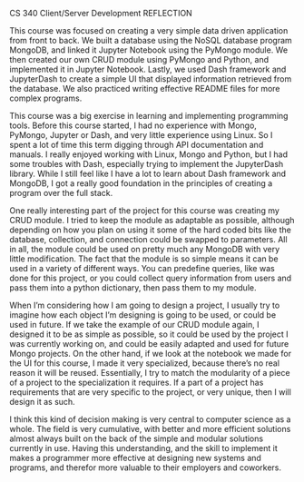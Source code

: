 CS 340 Client/Server Development
REFLECTION

This course was focused on creating a very simple data driven application from front to back. We built a database using the NoSQL database program MongoDB, and linked it Jupyter Notebook using the PyMongo module. We then created our own CRUD module using PyMongo and Python, and implemented it in Jupyter Notebook. Lastly, we used Dash framework and JupyterDash to create a simple UI that displayed information retrieved from the database. We also practiced writing effective README files for more complex programs.

This course was a big exercise in learning and implementing programming tools. Before this course started, I had no experience with Mongo, PyMongo, Jupyter or Dash, and very little experience using Linux. So I spent a lot of time this term digging through API documentation and manuals. I really enjoyed working with Linux, Mongo and Python, but I had some troubles with Dash, especially trying to implement the JupyterDash library. While I still feel like I have a lot to learn about Dash framework and MongoDB, I got a really good foundation in the principles of creating a program over the full stack.

One really interesting part of the project for this course was creating my CRUD module. I tried to keep the module as adaptable as possible, although depending on how you plan on using it some of the hard coded bits like the database, collection, and connection could be swapped to parameters. All in all, the module could be used on pretty much any MongoDB with very little modification. The fact that the module is so simple means it can be used in a variety of different ways. You can predefine queries, like was done for this project, or you could collect query information from users and pass them into a python dictionary, then pass them to my module. 

When I’m considering how I am going to design a project, I usually try to imagine how each object I’m designing is going to be used, or could be used in future. If we take the example of our CRUD module again, I designed it to be as simple as possible, so it could be used by the project I was currently working on, and could be easily adapted and used for future Mongo projects. On the other hand, if we look at the notebook we made for the UI for this course, I made it very specialized, because there’s no real reason it will be reused. Essentially, I try to match the modularity of a piece of a project to the specialization it requires. If a part of a project has requirements that are very specific to the project, or very unique, then I will design it as such. 

I think this kind of decision making is very central to computer science as a whole. The field is very cumulative, with better and more efficient solutions almost always built on the back of the simple and modular solutions currently in use. Having this understanding, and the skill to implement it makes a programmer more effective at designing new systems and programs, and therefor more valuable to their employers and coworkers. 

